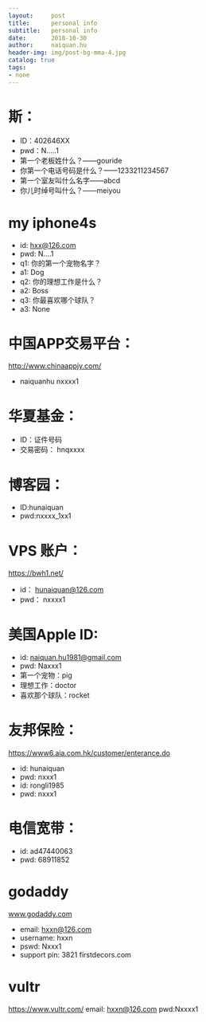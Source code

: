 ```yaml
---
layout:     post
title:      personal info
subtitle:   personal info
date:       2018-10-30
author:     naiquan.hu
header-img: img/post-bg-mma-4.jpg
catalog: true
tags:
- none
---
```



# 斯：
+ ID：402646XX
+ pwd：N.....1
+ 第一个老板姓什么？——gouride
+ 你第一个电话号码是什么？——1233211234567
+ 第一个室友叫什么名字——abcd
+ 你儿时绰号叫什么？——meiyou 


# my iphone4s
+ id: hxx@126.com
+ pwd: N....1
+ q1: 你的第一个宠物名字？
+ a1: Dog
+ q2: 你的理想工作是什么？
+ a2: Boss
+ q3: 你最喜欢哪个球队？
+ a3: None

# 中国APP交易平台：
http://www.chinaappjy.com/
+ naiquanhu  nxxxx1 

# 华夏基金：
+ ID：证件号码
+ 交易密码： hnqxxxx

# 博客园：
+ ID:hunaiquan
+ pwd:nxxxx_1xx1

# VPS 账户：
https://bwh1.net/
+ id： hunaiquan@126.com 
+ pwd： nxxxx1 

# 美国Apple ID:
+ id: naiquan.hu1981@gmail.com
+ pwd: Naxxx1
+ 第一个宠物：pig
+ 理想工作：doctor
+ 喜欢那个球队：rocket

# 友邦保险：
https://www6.aia.com.hk/customer/enterance.do
+ id: hunaiquan
+ pwd: nxxx1
+ id: rongli1985
+ pwd: nxxx1

# 电信宽带：
+ id: ad47440063
+ pwd: 68911852

# godaddy
www.godaddy.com
+ email: hxxn@126.com
+ username: hxxn
+ pswd: Nxxx1
+ support pin: 3821
firstdecors.com

# vultr
https://www.vultr.com/
email: hxxn@126.com
pwd:Nxxxx1